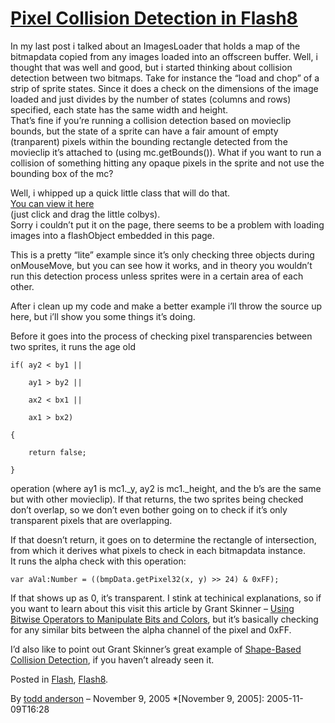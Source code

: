 # [Pixel Collision Detection in Flash8](http://custardbelly.com/blog/2005/11/09/pixel-perfect-collision-detection-in-flash8/)

In my last post i talked about an ImagesLoader that holds a map of the bitmapdata copied from any images loaded into an offscreen buffer. Well, i thought that was well and good, but i started thinking about collision detection between two bitmaps. Take for instance the “load and chop” of a strip of sprite states. Since it does a check on the dimensions of the image loaded and just divides by the number of states (columns and rows) specified, each state has the same width and height.  
That’s fine if you’re running a collision detection based on movieclip bounds, but the state of a sprite can have a fair amount of empty (tranparent) pixels within the bounding rectangle detected from the movieclip it’s attached to (using mc.getBounds()). What if you want to run a collision of something hitting any opaque pixels in the sprite and not use the bounding box of the mc?

Well, i whipped up a quick little class that will do that.[  
You can view it here](javascript:MM_openBrWindow('http://www.custardbelly.com/flash8/CollisionTest.html','coll_trial','resizable=no,width=170,height=150');)  
(just click and drag the little colbys).  
Sorry i couldn’t put it on the page, there seems to be a problem with loading images into a flashObject embedded in this page.

This is a pretty “lite” example since it’s only checking three objects during onMouseMove, but you can see how it works, and in theory you wouldn’t run this detection process unless sprites were in a certain area of each other.

After i clean up my code and make a better example i’ll throw the source up here, but i’ll show you some things it’s doing.

Before it goes into the process of checking pixel transparencies between two sprites, it runs the age old  

    
      
    
    if(	ay2 < by1 ||  
    
    	ay1 > by2 ||  
    
    	ax2 < bx1 ||  
    
    	ax1 > bx2)  
    
    {  
    
    	return false;  
    
    }  
    
    

operation (where ay1 is mc1._y, ay2 is mc1._height, and the b’s are the same but with other movieclip). If that returns, the two sprites being checked don’t overlap, so we don’t even bother going on to check if it’s only transparent pixels that are overlapping.

If that doesn’t return, it goes on to determine the rectangle of intersection, from which it derives what pixels to check in each bitmapdata instance.  
It runs the alpha check with this operation:  

    
      
    
    var aVal:Number = ((bmpData.getPixel32(x, y) >> 24) & 0xFF);  
    
    

If that shows up as 0, it’s transparent. I stink at techinical explanations, so if you want to learn about this visit this article by Grant Skinner – [Using Bitwise Operators to Manipulate Bits and Colors](http://www.macromedia.com/devnet/flash/articles/bitwise_operators.html), but it’s basically checking for any similar bits between the alpha channel of the pixel and 0xFF.

I’d also like to point out Grant Skinner’s great example of [Shape-Based Collision Detection](http://www.gskinner.com/blog/archives/2005/10/source_code_sha.html), if you haven’t already seen it. 

Posted in [Flash](http://custardbelly.com/blog/category/flash/), [Flash8](http://custardbelly.com/blog/category/flash8/).

By [todd anderson](http://custardbelly.com/blog/author/todd-anderson/) – November 9, 2005
  *[November 9, 2005]: 2005-11-09T16:28
